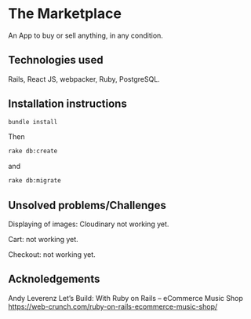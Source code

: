 # The Marketplace
An App to buy or sell anything, in any condition.

## Technologies used
Rails, React JS, webpacker, Ruby, PostgreSQL.

## Installation instructions
```bash
bundle install
```
Then
```bash
rake db:create
```
and
```bash
rake db:migrate
```

## Unsolved problems/Challenges
Displaying of images: Cloudinary not working yet.

Cart: not working yet.

Checkout: not working yet.

## Acknoledgements
Andy Leverenz
Let’s Build: With Ruby on Rails – eCommerce Music Shop
https://web-crunch.com/ruby-on-rails-ecommerce-music-shop/
